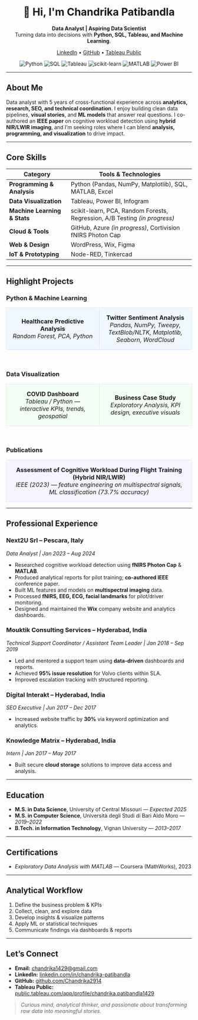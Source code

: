<h1 align="center">👋 Hi, I'm Chandrika Patibandla</h1>
<p align="center">
  <b>Data Analyst | Aspiring Data Scientist</b><br>
  Turning data into decisions with <b>Python, SQL, Tableau, and Machine Learning</b>.
</p>

<p align="center">
  <!-- EDIT: Add/remove links as you prefer -->
  <a href="https://www.linkedin.com/in/chandrika-patibandla/">LinkedIn</a> •
  <a href="https://github.com/Chandrika2914">GitHub</a> •
  <a href="https://public.tableau.com/app/profile/chandrika.patibandla1429">Tableau Public</a>
</p>

<p align="center">
  <!-- EDIT: Add or remove badges; these are simple images that work on light/dark themes -->
  <img alt="Python" src="https://img.shields.io/badge/Python-3776AB?logo=python&logoColor=white">
  <img alt="SQL" src="https://img.shields.io/badge/SQL-025E8C?logo=mysql&logoColor=white">
  <img alt="Tableau" src="https://img.shields.io/badge/Tableau-E97627?logo=tableau&logoColor=white">
  <img alt="scikit-learn" src="https://img.shields.io/badge/scikit--learn-F7931E?logo=scikitlearn&logoColor=white">
  <img alt="MATLAB" src="https://img.shields.io/badge/MATLAB-0076A8?logo=mathworks&logoColor=white">
  <img alt="Power BI" src="https://img.shields.io/badge/Power%20BI-F2C811?logo=powerbi&logoColor=black">
</p>

---

## About Me
Data analyst with 5 years of cross-functional experience across **analytics, research, SEO, and technical coordination**. I enjoy building clean data pipelines, **visual stories**, and **ML models** that answer real questions. I co-authored an **IEEE paper** on cognitive workload detection using **hybrid NIR/LWIR imaging**, and I’m seeking roles where I can blend **analysis, programming, and visualization** to drive impact.

<!-- EDIT: Keep this 3–4 lines for recruiter scan-ability. -->

---

## Core Skills

| Category | Tools & Technologies |
|---|---|
| **Programming & Analysis** | Python (Pandas, NumPy, Matplotlib), SQL, MATLAB, Excel |
| **Data Visualization** | Tableau, Power BI, Infogram |
| **Machine Learning & Stats** | scikit-learn, PCA, Random Forests, Regression, A/B Testing *(in progress)* |
| **Cloud & Tools** | GitHub, Azure *(in progress)*, Cortivision fNIRS Photon Cap |
| **Web & Design** | WordPress, Wix, Figma |
| **IoT & Prototyping** | Node-RED, Tinkercad |

<!-- EDIT: Add/remove items to match current strengths. Keep rows concise. -->

---

## Highlight Projects

<!-- =========================================================
   SECTION: Python / ML (🩵 light blue tiles)
   How to add a new tile:
   1) Copy one <td>...</td> block
   2) Update the href, <b>Title</b>, and <i>Tech stack</i>
   3) Keep width="50%" for two tiles per row (adjust as needed)
========================================================== -->
### Python & Machine Learning

<table width="100%">
  <tr>
    <td width="50%" align="center" style="background:#F0F7FF; border:1px solid #CBE0FF; border-radius:12px; padding:16px;">
      <a href="https://github.com/Chandrika2914/Healthcare-Predictive-Analytics" style="text-decoration:none;">
        <b>Healthcare Predictive Analysis</b>
      </a>
      <div><i>Random Forest, PCA, Python</i></div>
      <!-- EDIT: Replace link above if your repo name changes -->
    </td>
    <td width="50%" align="center" style="background:#F0F7FF; border:1px solid #CBE0FF; border-radius:12px; padding:16px;">
      <a href="https://github.com/Chandrika2914/Twitter-Sentiment-Analysis" style="text-decoration:none;">
        <b>Twitter Sentiment Analysis</b>
      </a>
      <div><i>Pandas, NumPy, Tweepy, TextBlob/NLTK, Matplotlib, Seaborn, WordCloud</i></div>
    </td>
  </tr>
</table>

<!-- EDIT: To keep spacing consistent across sections, avoid images in tiles. -->

<br>

<!-- =========================================================
   SECTION: Data Visualization (🟢 light green tiles)
========================================================== -->
### Data Visualization

<table width="100%">
  <tr>
    <td width="50%" align="center" style="background:#F3FFF4; border:1px solid #CDEFD1; border-radius:12px; padding:16px;">
      <a href="<!-- EDIT: add your Covid dashboard repo or Tableau link here -->" style="text-decoration:none;">
        <b>COVID Dashboard</b>
      </a>
      <div><i>Tableau / Python — interactive KPIs, trends, geospatial</i></div>
    </td>
    <td width="50%" align="center" style="background:#F3FFF4; border:1px solid #CDEFD1; border-radius:12px; padding:16px;">
      <a href="<!-- EDIT: add your case study repo link -->" style="text-decoration:none;">
        <b>Business Case Study</b>
      </a>
      <div><i>Exploratory Analysis, KPI design, executive visuals</i></div>
    </td>
  </tr>
</table>

<!-- EDIT: Replace placeholder hrefs with your actual repo/Tableau links. -->

<br>

<!-- =========================================================
   SECTION: Publications (🟣 lavender tiles)
========================================================== -->
### Publications

<table width="100%">
  <tr>
    <td width="100%" align="center" style="background:#F7F3FF; border:1px solid #E0D6FF; border-radius:12px; padding:16px;">
      <a href="https://doi.org/10.1109/TechDefense59795.2023.10380919" style="text-decoration:none;">
        <b>Assessment of Cognitive Workload During Flight Training (Hybrid NIR/LWIR)</b>
      </a>
      <div><i>IEEE (2023) — feature engineering on multispectral signals, ML classification (73.7% accuracy)</i></div>
    </td>
  </tr>
</table>

---

## Professional Experience

### **Next2U Srl – Pescara, Italy**  
*Data Analyst | Jan 2023 – Aug 2024*  
- Researched cognitive workload detection using **fNIRS Photon Cap** & **MATLAB**.  
- Produced analytical reports for pilot training; **co-authored IEEE** conference paper.  
- Built ML features and models on **multispectral imaging** data.  
- Processed **fNIRS, EEG, ECG, facial landmarks** for pilot/driver monitoring.  
- Designed and maintained the **Wix** company website and analytics dashboards.

### **Mouktik Consulting Services – Hyderabad, India**  
*Technical Support Coordinator / Assistant Team Leader | Jan 2018 – Sep 2019*  
- Led and mentored a support team using **data-driven** dashboards and reports.  
- Achieved **95% issue resolution** for Volvo clients within SLA.  
- Improved escalation tracking with structured reporting.

### **Digital Interakt – Hyderabad, India**  
*SEO Executive | Jun 2017 – Dec 2017*  
- Increased website traffic by **30%** via keyword optimization and analytics.  

### **Knowledge Matrix – Hyderabad, India**  
*Intern | Jan 2017 – May 2017*  
- Built secure **cloud storage** solutions to improve data access and analysis.

---

## Education
- **M.S. in Data Science**, University of Central Missouri — *Expected 2025*  
- **M.S. in Computer Science**, Università degli Studi di Bari Aldo Moro — *2019–2022*  
- **B.Tech. in Information Technology**, Vignan University — *2013–2017*  

---

## Certifications
- *Exploratory Data Analysis with MATLAB* — Coursera (MathWorks), 2023

---

## Analytical Workflow
1. Define the business problem & KPIs  
2. Collect, clean, and explore data  
3. Develop insights & visualize patterns  
4. Apply ML or statistical techniques  
5. Communicate findings via dashboards & reports  

---

## Let’s Connect
- **Email:** chandrika1429@gmail.com  
- **LinkedIn:** <a href="https://www.linkedin.com/in/chandrika-patibandla">linkedin.com/in/chandrika-patibandla</a>  
- **GitHub:** <a href="https://github.com/Chandrika2914">github.com/Chandrika2914</a>  
- **Tableau Public:** <a href="https://public.tableau.com/app/profile/chandrika.patibandla1429">public.tableau.com/app/profile/chandrika.patibandla1429</a>

> *Curious mind, analytical thinker, and passionate about transforming raw data into meaningful stories.*


